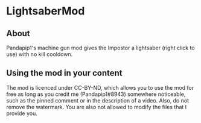 # LightsaberMod

## About
Pandapip1's machine gun mod gives the Impostor a lightsaber (right click to use) with no kill cooldown.

## Using the mod in your content
The mod is licenced under CC-BY-ND, which allows you to use the mod for free as long as you credit me (Pandapip1#8943) somewhere noticeable, such as the pinned comment or in the description of a video. Also, do not remove the watermark. You are also not allowed to modify the files that I provide you.
